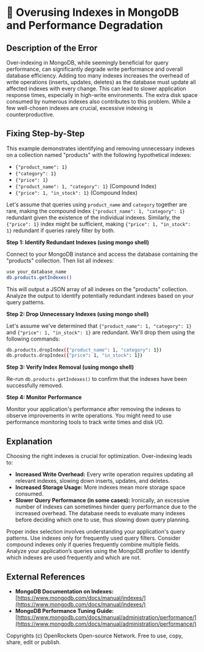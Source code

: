 # 🐞 Overusing Indexes in MongoDB and Performance Degradation


## Description of the Error

Over-indexing in MongoDB, while seemingly beneficial for query performance, can significantly degrade write performance and overall database efficiency.  Adding too many indexes increases the overhead of write operations (inserts, updates, deletes) as the database must update all affected indexes with every change.  This can lead to slower application response times, especially in high-write environments. The extra disk space consumed by numerous indexes also contributes to this problem.  While a few well-chosen indexes are crucial, excessive indexing is counterproductive.

## Fixing Step-by-Step

This example demonstrates identifying and removing unnecessary indexes on a collection named "products" with the following hypothetical indexes:

* `{"product_name": 1}`
* `{"category": 1}`
* `{"price": 1}`
* `{"product_name": 1, "category": 1}` (Compound Index)
* `{"price": 1, "in_stock": 1}` (Compound Index)


Let's assume that queries using `product_name` and `category` together are rare, making the compound index `{"product_name": 1, "category": 1}` redundant given the existence of the individual indexes.  Similarly, the `{"price": 1}` index might be sufficient, making `{"price": 1, "in_stock": 1}` redundant if queries rarely filter by both.

**Step 1: Identify Redundant Indexes (using mongo shell)**

Connect to your MongoDB instance and access the database containing the "products" collection. Then list all indexes:

```bash
use your_database_name
db.products.getIndexes()
```

This will output a JSON array of all indexes on the "products" collection. Analyze the output to identify potentially redundant indexes based on your query patterns.

**Step 2: Drop Unnecessary Indexes (using mongo shell)**

Let's assume we've determined that `{"product_name": 1, "category": 1}` and `{"price": 1, "in_stock": 1}` are redundant.  We'll drop them using the following commands:


```bash
db.products.dropIndex({"product_name": 1, "category": 1})
db.products.dropIndex({"price": 1, "in_stock": 1})
```

**Step 3: Verify Index Removal (using mongo shell)**

Re-run `db.products.getIndexes()` to confirm that the indexes have been successfully removed.

**Step 4: Monitor Performance**

Monitor your application's performance after removing the indexes to observe improvements in write operations. You might need to use performance monitoring tools to track write times and disk I/O.

## Explanation

Choosing the right indexes is crucial for optimization.  Over-indexing leads to:

* **Increased Write Overhead:** Every write operation requires updating all relevant indexes, slowing down inserts, updates, and deletes.
* **Increased Storage Usage:** More indexes mean more storage space consumed.
* **Slower Query Performance (in some cases):** Ironically, an excessive number of indexes can sometimes hinder query performance due to the increased overhead.  The database needs to evaluate many indexes before deciding which one to use, thus slowing down query planning.

Proper index selection involves understanding your application's query patterns. Use indexes only for frequently used query filters. Consider compound indexes only if queries frequently combine multiple fields. Analyze your application’s queries using the MongoDB profiler to identify which indexes are used frequently and which are not.


## External References

* **MongoDB Documentation on Indexes:** [https://www.mongodb.com/docs/manual/indexes/](https://www.mongodb.com/docs/manual/indexes/)
* **MongoDB Performance Tuning Guide:** [https://www.mongodb.com/docs/manual/administration/performance/](https://www.mongodb.com/docs/manual/administration/performance/)


Copyrights (c) OpenRockets Open-source Network. Free to use, copy, share, edit or publish.


